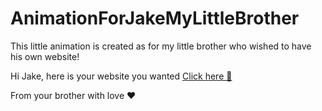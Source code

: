 # AnimationForJakeMyLittleBrother
This little animation is created as for my little brother who wished to have his own website!

Hi Jake, here is your website you wanted 
[Click here 🐸](https://jekb2019.github.io/AnimationForJakeMyLittleBrother/)

From your brother with love ❤
